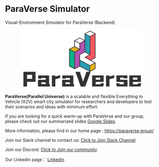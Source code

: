 # ParaVerse Simulator
Visual-Environment Simulator for ParaVerse (Backend)

<div align="center">
 <img src="../assets/logo/paraverse_logo_light_mode.png" width="400px">
</div>


**ParaVerse(Parallel Universe)** is a scalable and flexible Everything to Vehicle (X2V) smart city simulator for researchers 
and developers to test their scenarios and ideas with minimum effort.

If you are looking for a quick warm-up with ParaVerse and our group, 
please check out our summarized slides [Google Slides](https://docs.google.com/presentation/d/1DxH0wLFgYcnp_ZKmALKPOR64ElqBzudmUaJTJUJg6rc/edit?usp=sharing)

More information, please find in our home page : https://paraverse.group/

Join our Slack channel to contact us: [Click to Join Slack Channel](https://join.slack.com/t/paraverse-group/shared_invite/zt-1d0dsns2r-USGamHXDKlBNA9ADha0XHg)

Join our Discord: [Click to Join our community](https://discord.gg/Y7fYRm5SBy)

Our Linkedin page： [Linkedin](https://www.linkedin.com/company/paralleluniverse)
